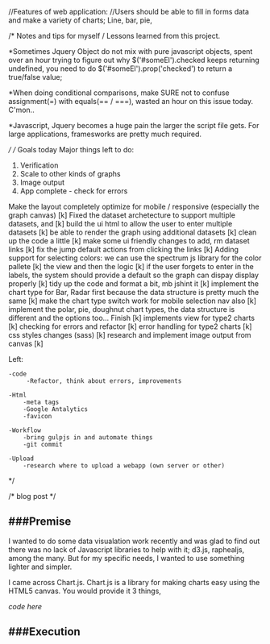 //Features of web application:
//Users should be able to fill in forms data and make a variety of charts; Line, bar, pie, 

/* Notes and tips for myself / Lessons learned from this project.

*Sometimes Jquery Object do not mix with pure javascript objects, spent over an hour trying to figure
out why $('#someEl').checked keeps returning undefined,
you need to do $('#someEl').prop('checked') to return a true/false value;

*When doing conditional comparisons, make SURE not to confuse assignment(=) with equals(== / ===), wasted an hour on this issue today. C'mon..

*Javascript, Jquery becomes a huge pain the larger the script file gets. For large applications, framesworks are pretty much required.  

*/
/*  Goals today
Major things left to do:
1. Verification
2. Scale to other kinds of graphs
3. Image output
4. App complete - check for errors


Make the layout completely optimize for mobile / responsive (especially the graph canvas) 	[k]
Fixed the dataset archetecture to support multiple datasets, and                          	[k]
build the ui html to allow the user to enter multiple datasets                            	[k]
be able to render the graph using additional datasets                                     	[k]
clean up the code a little                                                                	[k]
make some ui friendly changes to add, rm dataset links                                    	[k]
fix the jump default actions from clicking the links                                      	[k]
Adding support for selecting colors:
we can use the spectrum js library for the color pallete                                  	[k]
the view and then the logic                                                               	[k]
if the user forgets to enter in the labels, the system 
should provide a default so the graph can dispay display 
properly                                                                                  	[k]
tidy up the code and format a bit, mb jshint it                                           	[k]
implement the chart type for Bar, Radar first because
the data structure is pretty much the same                                                	[k]
make the chart type switch work for mobile selection nav also                             	[k]
implement the polar, pie, doughnut chart types, the data structure is
different and the options too... Finish                                                   	[k]
implements view for type2 charts															[k]
checking for errors and refactor    			 											[k]
error handling for type2 charts     														[k]
css styles changes (sass)          			 												[k]
research and implement image output from canvas   											[k]

Left:

	-code
		 -Refactor, think about errors, improvements
		 
	-Html
		-meta tags
		-Google Antalytics
		-favicon

	-Workflow
		-bring gulpjs in and automate things
		-git commit
	
	-Upload
		-research where to upload a webapp (own server or other)

*/

/* blog post */

###Premise
---
I wanted to do some data visualation work recently and was glad to find out there was no lack of Javascript libraries to help with it; d3.js, raphealjs, among the many.  But for my specific needs, I wanted to use something lighter and simpler.

I came across Chart.js.  Chart.js is a library for making charts easy using the HTML5 canvas.  You would provide it 3 things, 

*code here*










###Execution
---








